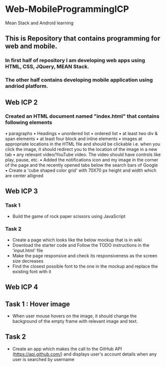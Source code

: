 # Web-MobileProgrammingICP
Mean Stack and Android learning 

## This is Repository that contains programming for web and mobile.
### In first half of repository I am developing web apps using HTML, CSS, JQuery, MEAN Stack.
### The other half contains developing mobile application using andriod platform.

## Web ICP 2

### Created an HTML document named "index.html" that contains following elements
•	paragraphs 
•	Headings
•	unordered list
•	ordered list
•	at least two div & span elements
•	at least four block and inline elements
•	images at appropriate locations in the HTML file and should be clickable i.e. when you click the image, it should redirect you to the location of the image in a new tab
•	any relevant video/YouTube video. The video should have controls like play, pause, etc.
•	Added the notifications icon and my image in the corner of the page and the recently opened tabs below the search bars of Google
•	Create a 'cube shaped color grid' with 70X70 px height and width which are center alligned

## Web ICP 3

### Task 1
* Build the game of rock paper scissors using JavaScript

### Task 2

* Create a page which looks like the below mockup that is in wiki 
* Download the starter code and Follow the TODO instructions in the 'input.html' file
* Make the page responsive and check its responsiveness as the screen size decreases
* Find  the  closest  possible font to the  one  in  the  mockup  and  replace the existing font with it 

## Web ICP 4

## Task 1 : Hover image

* When user mouse hovers on the image, it should change the background of the empty frame with relevant image and text. 

## Task 2

* Create an app which makes the call to the GitHub API (https://api.github.com/) and displays user's account details when any user is searched by username


